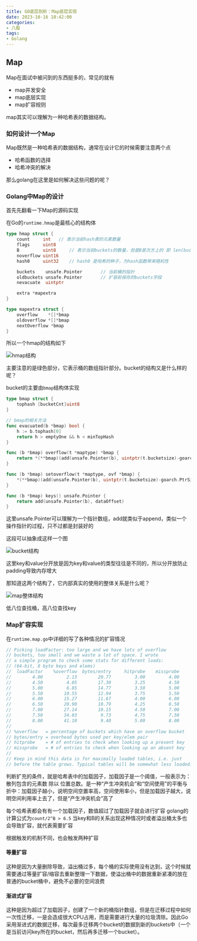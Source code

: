 ```yaml
---
title: GO底层剖析：Map底层实现
date: 2023-10-16 18:42:00
categories:
- 八股
tags:
- Golang
---
```


## Map

Map在面试中被问到的东西挺多的，常见的就有

- map并发安全
- map底层实现
- map扩容规则

map其实可以理解为一种哈希表的数据结构。

### 如何设计一个Map

Map既然是一种哈希表的数据结构，通常在设计它的时候需要注意两个点

- 哈希函数的选择
- 哈希冲突的解决

那么golang在这里是如何解决这些问题的呢？

### Golang中Map的设计

首先先翻看一下Map的源码实现

在Go的`runtime.hmap`是最核心的结构体

```go
type hmap struct {
	count     int   // 表示当前hash表的元素数量
	flags     uint8     
	B         uint8     // 表示当前buckets的数量，但是B是次方上的 即 len(buckets) == 2 ^ B
	noverflow uint16    
	hash0     uint32    // hash0 是哈希的种子，为hash函数带来随机性

	buckets    unsafe.Pointer       // 当前桶的指针
	oldbuckets unsafe.Pointer       // 扩容前保存的buckets字段
	nevacuate  uintptr

	extra *mapextra
}

type mapextra struct {
	overflow    *[]*bmap
	oldoverflow *[]*bmap
	nextOverflow *bmap
}
```

所以一个hmap的结构如下

![hmap结构](https://s2.loli.net/2023/10/16/uxlRmjYQFt8JToc.png)

主要注意的是绿色部分，它表示桶的数组指针部分。bucket的结构又是什么样的呢？

bucket的主要由`bmap`结构体实现

```go
type bmap struct {
	tophash [bucketCnt]uint8
}

// bmap的相关方法
func evacuated(b *bmap) bool {
	h := b.tophash[0]
	return h > emptyOne && h < minTopHash
}

func (b *bmap) overflow(t *maptype) *bmap {
	return *(**bmap)(add(unsafe.Pointer(b), uintptr(t.bucketsize)-goarch.PtrSize))
}

func (b *bmap) setoverflow(t *maptype, ovf *bmap) {
	*(**bmap)(add(unsafe.Pointer(b), uintptr(t.bucketsize)-goarch.PtrSize)) = ovf
}

func (b *bmap) keys() unsafe.Pointer {
	return add(unsafe.Pointer(b), dataOffset)
}
```

这里unsafe.Pointer可以理解为一个指针数组，add就类似于append，类似一个操作指针的过程，只不过都是封装好的

这段可以抽象成这样一个图

![bucket结构](https://s2.loli.net/2023/10/16/p6KieT3J9Wjkmhy.png)

这里key和value分开放是因为key和value的类型往往是不同的，所以分开放防止padding导致内存增大

那知道这两个结构了，它内部真实的使用的整体关系是什么呢？

![map整体结构](https://s2.loli.net/2023/10/16/nukTtmqfAhDzpIW.png)

低八位查找桶，高八位查找key

### Map扩容实现

在`runtime.map.go`中详细的写了各种情况的扩容情况

```go
// Picking loadFactor: too large and we have lots of overflow
// buckets, too small and we waste a lot of space. I wrote
// a simple program to check some stats for different loads:
// (64-bit, 8 byte keys and elems)
//  loadFactor    %overflow  bytes/entry     hitprobe    missprobe
//        4.00         2.13        20.77         3.00         4.00
//        4.50         4.05        17.30         3.25         4.50
//        5.00         6.85        14.77         3.50         5.00
//        5.50        10.55        12.94         3.75         5.50
//        6.00        15.27        11.67         4.00         6.00
//        6.50        20.90        10.79         4.25         6.50
//        7.00        27.14        10.15         4.50         7.00
//        7.50        34.03         9.73         4.75         7.50
//        8.00        41.10         9.40         5.00         8.00
//
// %overflow   = percentage of buckets which have an overflow bucket
// bytes/entry = overhead bytes used per key/elem pair
// hitprobe    = # of entries to check when looking up a present key
// missprobe   = # of entries to check when looking up an absent key
//
// Keep in mind this data is for maximally loaded tables, i.e. just
// before the table grows. Typical tables will be somewhat less loaded.
```

判断扩充的条件，就是哈希表中的加载因子，加载因子是一个阈值，一般表示为：散列包含的元素数 除以 位置总数。是一种“产生冲突机会”和“空间使用”的平衡与折中：加载因子越小，说明空间空置率高，空间使用率小，但是加载因子越大，说明空间利用率上去了，但是“产生冲突机会”高了

每个哈希表都会有有一个加载因子，数值超过了加载因子就会进行扩容
golang的计算公式为`count/2^B > 6.5` 当key和B的关系出现这种情况时或者溢出桶太多也会导致扩容，就代表需要扩容

根据触发的机制不同，也会触发两种扩容

#### 等量扩容

这种是因为大量删除导致，溢出桶过多，每个桶的实际使用没有达到，这个时候就需要通过等量扩容/缩容去重新整理一下数据，使溢出桶中的数据重新紧凑的放在普通的bucket桶中，避免不必要的空间浪费

#### 渐进式扩容

这种是因为超过了加载因子，创建了一个新的桶指针数组，但是在迁移过程中如何一次性迁移，一是会造成很大CPU占用，而是需要进行大量的垃圾清除。因此Go采用渐进式的数据迁移，每次最多迁移两个bucket的数据到新的buckets中（一个是当前访问key所在的bucket，然后再多迁移一个bucket）。